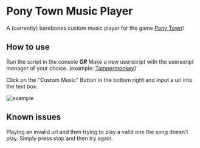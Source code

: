 # Pony Town Music Player

A (currently) barebones custom music player for the game [Pony Town](https://pony.town)!

## How to use
Run the script in the console ***OR*** Make a new userscript with the userscript manager of your choice.
(example: [Tampermonkey](https://chromewebstore.google.com/detail/tampermonkey/dhdgffkkebhmkfjojejmpbldmpobfkfo))

Click on the "Custom Music" Button in the bottom right and input a url into the text box.

![example](https://duckiz.github.io/NecoDance/example.png)

## Known issues
Playing an invalid url and then trying to play a valid one the song doesn't play.
Simply press stop and then try again.

